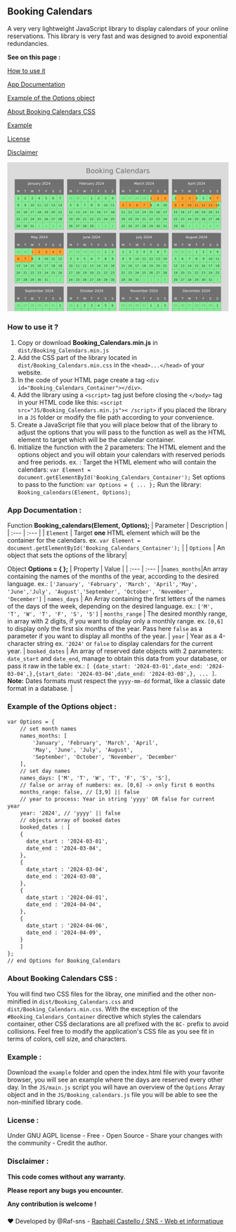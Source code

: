 ## Booking Calendars
A very very lightweight JavaScript library to display calendars of your online reservations.
This library is very fast and was designed to avoid exponential redundancies.

**See on this page :**

[How to use it](#how-to-use-it-)

[App Documentation](#app-documentation-)

[Example of the Options object](#example-of-the-options-object-)

[About Booking Calendars CSS](#about-booking-calendars-css-)

[Example](#example-)

[License](#license-)

[Disclaimer](#disclaimer-)


![Booking Calendars in action](/images/Screenshot_1.png)

### How to use it ?
1. Copy or download **Booking_Calendars.min.js** in `dist/Booking_Calendars.min.js`
2. Add the CSS part of the library located in `dist/Booking_Calendars.min.css` in the `<head>...</head>` of your website.
3. In the code of your HTML page create a tag `<div id="Booking_Calendars_Container"></div>`.
4. Add the library using a `<script>` tag just before closing the `</body>` tag in your HTML code like this: `<script src="JS/Booking_Calendars.min.js">< /script>` if you placed the library in a `JS` folder or modify the file path according to your convenience.
5. Create a JavaScript file that you will place below that of the library to adjust the options that you will pass to the function as well as the HTML element to target which will be the calendar container.
6. Initialize the function with the 2 parameters: The HTML element and the options object and you will obtain your calendars with reserved periods and free periods.
 ex. :
Target the HTML element who will contain the calendars:
 `var Element = document.getElementById('Booking_Calendars_Container');`
 Set options to pass to the function:
`var Options = { ... };`
Run the library:
`Booking_calendars(Element, Options);`

### App Documentation :

Function **Booking_calendars(Element, Options);**
| Parameter | Description |
| :--- | :--- |
| `Element` | Target **one** HTML element which will be the container for the calendars. ex. `var Element = document.getElementById('Booking_Calendars_Container');`  |
| `Options` | An object that sets the options of the library|

Object **Options = { };**
| Property | Value |
| :--- | :--- |
|`names_months`|An array containing the names of the months of the year, according to the desired language. ex.: `['January', 'February', 'March', 'April','May', 'June','July', 'August','September', 'October', 'November', 'December']` |
`names_days` | An Array containing the first letters of the names of the days of the week, depending on the desired language. ex.: `['M', 'T', 'W', 'T', 'F', 'S', 'S']` |
`months_range` | The desired monthly range, in array with 2 digits, if you want to display only a monthly range. ex. `[0,6]` to display only the first six months of the year. Pass here `false` as a parameter if you want to display all months of the year. |
`year` | Year as a 4-character string ex. `'2024'` or `false` to display calendars for the current year. |
`booked_dates` | An array of reserved date objects with 2 parameters: `date_start` and `date_end`, manage to obtain this data from your database, or pass it raw in the table ex.: `[ {date_start: '2024-03-01',date_end: '2024-03-04',},{start_date: '2024-03-04',date_end: '2024-03-08',}, ... ]`. **Note:** Dates formats must respect the `yyyy-mm-dd` format, like a classic date format in a database. |

### Example of the Options object :
```
var Options = {
    // set month names
	names_months: [
		'January', 'February', 'March', 'April',
		'May', 'June', 'July', 'August',
		'September', 'October', 'November', 'December'
	],
	// set day names
	names_days: ['M', 'T', 'W', 'T', 'F', 'S', 'S'],
	// false or array of numbers: ex. [0,6] -> only first 6 months
	months_range: false, // [3,9] || false
	// year to process: Year in string 'yyyy' OR false for current year
	year: '2024', // 'yyyy' || false
	// objects array of booked dates
	booked_dates : [
    {
      date_start : '2024-03-01',
      date_end : '2024-03-04',
    },
    {
      date_start : '2024-03-04',
      date_end : '2024-03-08',
    },
    {
      date_start : '2024-04-01',
      date_end : '2024-04-04',
    },
    {
      date_start : '2024-04-06',
      date_end : '2024-04-09',
    }
    ]
};
// end Options for Booking_Calendars
```
### About Booking Calendars CSS :

You will find two CSS files for the libray, one minified and the other non-minified in `dist/Booking_Calendars.css` and `dist/Booking_Calendars.min.css`.
With the exception of the `#Booking_Calendars_Container` directive which styles the calendars container, other CSS declarations are all prefixed with the `BC-` prefix to avoid collisions.
Feel free to modify the application's CSS file as you see fit in terms of colors, cell size, and characters.

### Example :

Download the `example` folder and open the index.html file with your favorite browser, you will see an example where the days are reserved every other day.
In the `JS/main.js` script you will have an overview of the `Options` Array object and in the `JS/Booking_calendars.js` file you will be able to see the non-minified library code.

### License :

Under GNU AGPL license - Free - Open Source - Share your changes with the community - Credit the author.

### Disclaimer :

**This code comes without any warranty.**

**Please report any bugs you encounter.**

**Any contribution is welcome !**

###

❤ Developed by @Raf-sns - [Raphaël Castello / SNS - Web et informatique](https://sns.pm)
